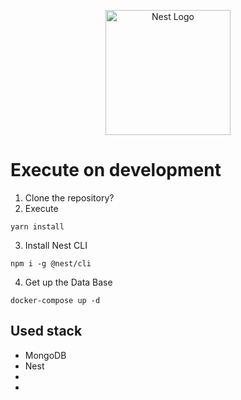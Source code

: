 <p align="center">
  <a href="http://nestjs.com/" target="blank"><img src="https://nestjs.com/img/logo-small.svg" width="200" alt="Nest Logo" /></a>
</p>

# Execute on development 

1. Clone the repository?
2. Execute
```
yarn install
```
3. Install Nest CLI
```
npm i -g @nest/cli
```

4. Get up the Data Base
```
docker-compose up -d
```

## Used stack
* MongoDB
* Nest
*
*
